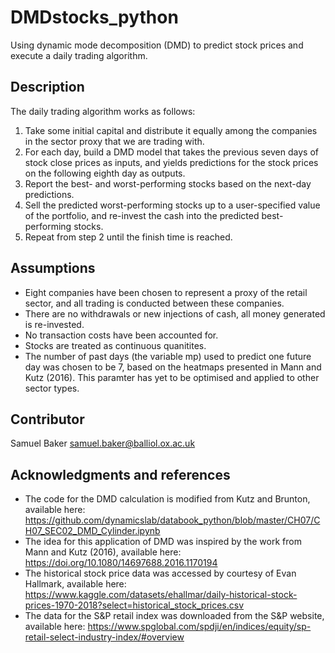 # DMDstocks_python
Using dynamic mode decomposition (DMD) to predict stock prices and execute a daily trading algorithm.

## Description
The daily trading algorithm works as follows:
1. Take some initial capital and distribute it equally among the companies in the sector proxy that we are trading with.
2. For each day, build a DMD model that takes the previous seven days of stock close prices as inputs, and yields predictions for the stock prices on the following eighth day as outputs.
3. Report the best- and worst-performing stocks based on the next-day predictions.
4. Sell the predicted worst-performing stocks up to a user-specified value of the portfolio, and re-invest the cash into the predicted best-performing stocks.
5. Repeat from step 2 until the finish time is reached.

## Assumptions
* Eight companies have been chosen to represent a proxy of the retail sector, and all trading is conducted between these companies.
* There are no withdrawals or new injections of cash, all money generated is re-invested.
* No transaction costs have been accounted for.
* Stocks are treated as continuous quanitites.
* The number of past days (the variable mp) used to predict one future day was chosen to be 7, based on the heatmaps presented in Mann and Kutz (2016). This paramter has yet to be optimised and applied to other sector types.

## Contributor
Samuel Baker
samuel.baker@balliol.ox.ac.uk

## Acknowledgments and references
* The code for the DMD calculation is modified from Kutz and Brunton, available here: https://github.com/dynamicslab/databook_python/blob/master/CH07/CH07_SEC02_DMD_Cylinder.ipynb
* The idea for this application of DMD was inspired by the work from Mann and Kutz (2016), available here: https://doi.org/10.1080/14697688.2016.1170194
* The historical stock price data was accessed by courtesy of Evan Hallmark, available here: https://www.kaggle.com/datasets/ehallmar/daily-historical-stock-prices-1970-2018?select=historical_stock_prices.csv
* The data for the S&P retail index was downloaded from the S&P website, available here: https://www.spglobal.com/spdji/en/indices/equity/sp-retail-select-industry-index/#overview
